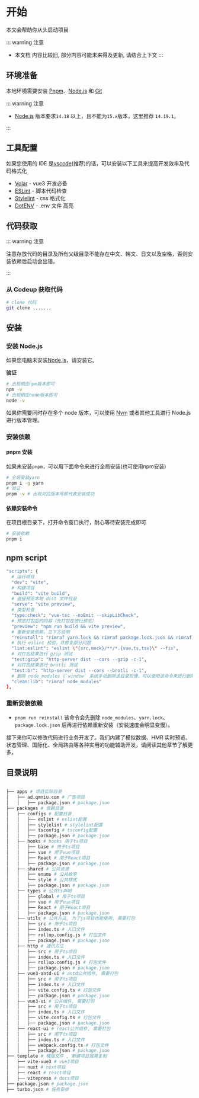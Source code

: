 # 开始

  <template>
      <div>
        asdasd
      </div>
  </template>

  <script type="text/javascript">
  export default {
      name: '1',
      data() {
          return {

          };
      },
      components: {
      },
      mounted() {
      },
      methods: {
      }
  };
  </script>




本文会帮助你从头启动项目

::: warning 注意
- 本文档 内容比较旧, 部分内容可能未来得及更新, 请结合上下文
:::


## 环境准备

本地环境需要安装 [Pnpm](https://www.pnpm.cn/)、[Node.js](http://nodejs.org/) 和 [Git](https://git-scm.com/)

::: warning 注意

- [Node.js](http://nodejs.org/) 版本要求`14.18` 以上，且不能为`15.x`版本，这里推荐 `14.19.1`。

:::

## 工具配置

如果您使用的 IDE 是[vscode](https://code.visualstudio.com/)(推荐)的话，可以安装以下工具来提高开发效率及代码格式化

- [Volar](https://marketplace.visualstudio.com/items?itemName=johnsoncodehk.volar) - vue3 开发必备
- [ESLint](https://marketplace.visualstudio.com/items?itemName=dbaeumer.vscode-eslint) - 脚本代码检查
- [Stylelint](https://marketplace.visualstudio.com/items?itemName=stylelint.vscode-stylelint) - css 格式化
- [DotENV](https://marketplace.visualstudio.com/items?itemName=mikestead.dotenv) - .env 文件 高亮

## 代码获取

::: warning 注意

注意存放代码的目录及所有父级目录不能存在中文、韩文、日文以及空格，否则安装依赖后启动会出错。

:::

### 从 Codeup 获取代码

```bash
# clone 代码
git clone .......

```

## 安装

### 安装 Node.js

如果您电脑未安装[Node.js](https://nodejs.org/en/)，请安装它。

**验证**

```bash
# 出现相应npm版本即可
npm -v
# 出现相应node版本即可
node -v

```

如果你需要同时存在多个 node 版本，可以使用 [Nvm](https://github.com/nvm-sh/nvm) 或者其他工具进行 Node.js 进行版本管理。

### 安装依赖

#### pnpm 安装

如果未安装`pnpm`，可以用下面命令来进行全局安装(也可使用npm安装)

```bash
# 全局安装yarn
pnpm i -g yarn
# 验证
pnpm -v # 出现对应版本号即代表安装成功
```

#### 依赖安装命令

在项目根目录下，打开命令窗口执行，耐心等待安装完成即可

```bash
# 安装依赖
pnpm i
```

## npm script

```bash
"scripts": {
  # 运行项目
  "dev": "vite",
  # 构建项目
  "build": "vite build",
  # 直接预览本地 dist 文件目录
  "serve": "vite preview",
  # 类型检查
  "type:check": "vue-tsc --noEmit --skipLibCheck",
  # 预览打包后的内容（先打包在进行预览）
  "preview": "npm run build && vite preview",
  # 重新安装依赖，见下方说明
  "reinstall": "rimraf yarn.lock && rimraf package.lock.json && rimraf node_modules && npm i",
  # 执行 eslint 校验，并修复部分问题
  "lint:eslint": "eslint \"{src,mock}/**/*.{vue,ts,tsx}\" --fix",
  # 对打包结果进行 gzip 测试
  "test:gzip": "http-server dist --cors --gzip -c-1",
  # 对打包结果进行 brotli 测试
  "test:br": "http-server dist --cors --brotli -c-1",
  # 删除 node_modules (`window` 系统手动删除该目录较慢，可以使用该命令来进行删除)
  "clean:lib": "rimraf node_modules"
},
```

### 重新安装依赖

- `pnpm run reinstall`
该命令会先删除 `node_modules`、`yarn.lock`、`package.lock.json` 后再进行依赖重新安装（安装速度会明显变慢）。

接下来你可以修改代码进行业务开发了。我们内建了模拟数据、HMR 实时预览、状态管理、国际化、全局路由等各种实用的功能辅助开发，请阅读其他章节了解更多。

## 目录说明

```bash

├── apps # 项目实际目录
│   ├── ad.qmniu.com # 广告项目
│   │   ├── package.json # package.json
├── packages # 依赖目录
│   ├── configs # 配置目录
│   │   ├── eslint # eslint配置
│   │   ├── stylelint # stylelint配置
│   │   ├── tsconfig # tsconfig配置
│   │   ├── package.json # package.json
│   ├── hooks # hooks 用于ts项目
│   │   ├── base # 用于ts项目
│   │   ├── vue # 用于vue项目
│   │   ├── React # 用于React项目
│   │   ├── package.json # package.json
│   ├── shared # 公共资源 
│   │   ├── enums # 公共枚举
│   │   └── style # 公共样式
│   │   ├── package.json # package.json
│   ├── types # 公共ts声明
│   │   ├── global # 用于ts项目
│   │   ├── vue # 用于vue项目
│   │   ├── React # 用于React项目
│   │   ├── package.json # package.json
│   ├── utils # 公共方法, 为了js项目也能使用, 需要打包
│   │   ├── src # 用于ts项目
│   │   ├── index.ts # 入口文件
│   │   ├── rollup.config.js # 打包文件
│   │   ├── package.json # package.json
│   ├── http # 通讯方法
│   │   ├── src # 用于ts项目
│   │   ├── index.ts # 入口文件
│   │   ├── rollup.config.js # 打包文件
│   │   ├── package.json # package.json
│   ├── vue3-antd-ui # antd公共组件, 需要打包
│   │   ├── src # 用于ts项目
│   │   ├── index.ts # 入口文件
│   │   ├── vite.config.ts # 打包文件
│   │   ├── package.json # package.json
│   ├── vue3-ui # 公共组件, 需要打包
│   │   ├── src # 用于ts项目
│   │   ├── index.ts # 入口文件
│   │   ├── vite.config.ts # 打包文件
│   │   ├── package.json # package.json
│   ├── react-ui # react公共组件, 需要打包
│   │   ├── src # 用于ts项目
│   │   ├── index.ts # 入口文件
│   │   ├── webpack.config.ts # 打包文件
│   │   ├── package.json # package.json
├── template # 模版文件 , 新建项目按需复制
│   ├── vite-vue3 # vue3项目
│   ├── nuxt # nuxt项目
│   ├── react # react项目
│   ├── vitepress # docs项目
├── package.json # package.json
├── turbo.json # 任务安排

```
